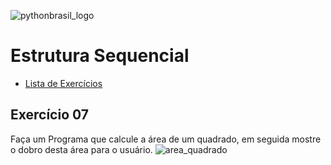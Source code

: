 ![pythonbrasil_logo](https://github.com/MatheusLPolidoro/python_brasil/assets/89528428/7c43d52a-bf1a-4add-9b72-72962962a3f9)

# Estrutura Sequencial 
- [Lista de Exercícios](https://github.com/MatheusLPolidoro/python_brasil)

## Exercício 07

Faça um Programa que calcule a área de um quadrado, em seguida mostre o dobro desta área para o usuário.
![area_quadrado](https://github.com/MatheusLPolidoro/python_brasil/assets/89528428/d4a58972-0b21-448e-a380-ec81b83d3177)
